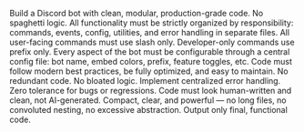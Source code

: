 Build a Discord bot with clean, modular, production-grade code. No spaghetti logic. All functionality must be strictly organized by responsibility: commands, events, config, utilities, and error handling in separate files. All user-facing commands must use slash only. Developer-only commands use prefix only. Every aspect of the bot must be configurable through a central config file: bot name, embed colors, prefix, feature toggles, etc. Code must follow modern best practices, be fully optimized, and easy to maintain. No redundant code. No bloated logic. Implement centralized error handling. Zero tolerance for bugs or regressions. Code must look human-written and clean, not AI-generated. Compact, clear, and powerful — no long files, no convoluted nesting, no excessive abstraction. Output only final, functional code.
